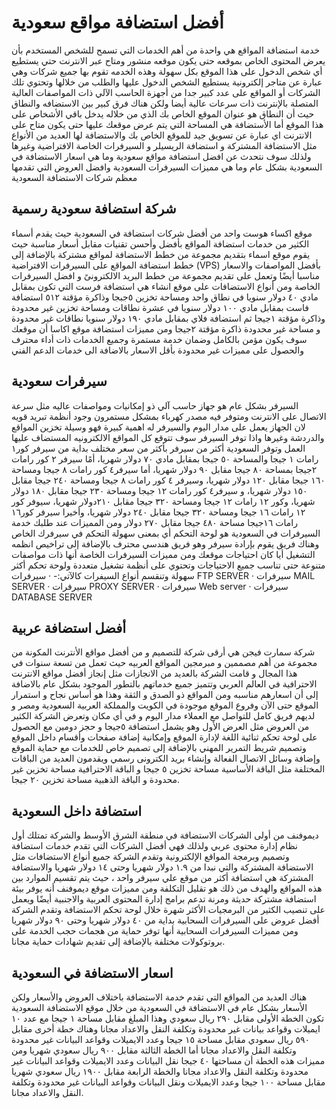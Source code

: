 # أفضل استضافة مواقع سعودية
خدمة استضافة المواقع هي واحدة من أهم الخدمات التي تسمح للشخص المستخدم بأن يعرض المحتوى الخاص بموقعه حتى يكون موقعه منشور ومتاح عبر الانترنت حتي يستطيع أي شخص الدخول على هذا الموقع بكل سهولة  وهذه الخدمه تقوم بها جميع شركات وهي عبارة عن متاجر إلكترونية يستطيع الشخص الدخول عليها والطلب من خلالها وتحتوي تلك الشركات أو المواقع على عدد كبير جدا من أجهزة الحاسب الآلي ذات المواصفات العالية المتصلة بالإنترنت ذات سرعات عالية أيضا ولكن هناك فرق كبير بين الاستضافه والنطاق حيث أن النطاق هو عنوان الموقع  الخاص بك الذي من خلاله يدخل باقي الأشخاص على هذا الموقع أما الأستضافة هي المساحة التي يتم عرض موقعك عليها حتى يكون متاح على الانترنت اي عبارة عن تسويق جيد للموقع الخاص بك والاستضافة لها العديد من الأنواع مثل الاستضافة المشتركة و استضافة الريسيلر و السيرفرات الخاصة الافتراضية وغيرها ولذلك سوف نتحدث عن افضل استضافة مواقع سعودية وما هي اسعار الاستضافة في السعودية بشكل عام وما هي مميزات السيرفرات السعودية وافضل العروض التي تقدمها معظم شركات الاستضافة السعودية
 
## شركة استضافة سعودية رسمية
موقع  اكساء هوست واحد من أفضل شركات  استضافة في السعودية حيث يقدم أسماء الكثير من خدمات استضافة المواقع بأفضل وأحسن تقنيات مقابل أسعار مناسبة  حيث يقوم موقع اسماء بتقديم  مجموعة من خطط الاستضافة لمواقع مشتركة بالإضافة إلى  خطط استضافة المواقع على السيرفرات الافتراضية (VPS) بأفضل المواصفات والاسعار مناسبا أيضًا وتعمل على تقديم مجموعة من خطط البريد الالكترونىً و افضل السيرفرات الخاصة ومن أنواع الاستضافات على موقع انشاء هي استضافة فرست التي تكون بمقابل مادي ٤٠ دولار سنويا في نطاق واحد ومساحة تخزين ٥جبجا وذاكرة مؤقتة ٥١٢ استضافة فاست بمقابل مادي ١٠٠ دولار سنويا في عشرة نطاقات ومساحة تخزين غير محدودة وذاكرة مؤقتة ١جيجا ثم استضافة فلاي ‏بمقابل مادي ١٩٠ دولار سنويا ‏نطاقات غير محدودة و مساحة غير محدودة ‏ذاكرة مؤقتة ٢جيجا ومن مميزات استضافة موقع اكاسا أن موقعك سوف يكون مؤمن بالكامل وضمان خدمة مستمرة وجميع الخدمات ذات أداء محترف والحصول على مميزات غير محدودة بأقل الاسعار بالاضافة الى خدمات الدعم الفني
 
## سيرفرات سعودية
السيرفر بشكل عام هو جهاز حاسب آلي ذو إمكانيات ومواصفات عاليه مثل سرعة الاتصال على الانترنت ومتوفر فيه مصدر كهرباء بمشكل مستمرون وجود أنظمة تبريد قويه لان الجهاز يعمل على مدار اليوم والسيرفر له اهمية كبيرة فهو وسيلة تخزين المواقع والدردشة وغيرها واذا توفر السيرفر سوف تتوقع كل المواقع الالكترونيه المستضاف عليها العمل وتوفر السعودية أكثر من سيرفر بأكثر من سعر مختلف بداية من سيرفر كور١ رامات ١ جيجا والمساحة ٥٠ جيجا بمقابل مادي ٧٠ دولار شهريا،  أمًا سيرفر ٢ كور رامات ٢جيجا بمساحة ٨٠ جيجا مقابل ٩٠ دولار شهريا، أما سيرفر٤ كور رامات ٨ جيجا ومساحة ١٦٠ جيجا مقابل ١٢٠ دولار شهريا، وسيرفر ٤ كور رامات ٨ جيجا ومساحة ٢٤٠ جيجا مقابل ١٥٠ دولار شهريا، و سيرفر٤ كور رامات ١٢ جيجا ومساحة ٢٣٠ جيجا مقابل ١٨٠ دولار شهريا، وكور ١٢ رامات ١٢ جيجا ومساحة ٣٢٠ جيجا مقابل ٢١٠دولار شهريا، سيوفر كور ١٢ رامات ١٦ جيجا ومساحة ٣٢٠ جيجا مقابل ٢٤٠ دولار شهريا، وأخيرا سيرفر كور١٦ رامات ١٦جيجا مساحة ٤٨٠ جيجا مقابل ٢٧٠ دولار ومن المميزات عند طلبك خدمة السيرفرات في السعودية هو لوحة التحكم أي  بمعنى سهولة التحكم في سيرفرك الخاص وهناك فريق يقوم بإرادة سيرفر وهو فريق هندسي محترف بالإضافة إلى تراخيص انظمه التشغيل أيا كان احتياجات موقعك ومن مميزات السيرفرات الخاصة أنها ذات مواصفات متنوعة حتى تناسب جميع الاحتياجات وتحتوي على أنظمة تشغيل متعددة ولوحة تحكم أكثر سهولة وتنقسم أنواع السيفرات كالآتي:-
·         سيرفرات  FTP SERVER
·         سيرفرات MAIL SERVER
·         سيرفرات  PROXY SERVER
·         سيرفرات Web server
·         سيرفرات  DATABASE SERVER
 
 
 
## أفضل استضافة عربية
شركة سمارت فيجن هي أرقى شركة للتصميم و من أفضل مواقع الأنترنت المكونة من مجموعة من أهم مصممين و مبرمجين المواقع العربيه حيث تعمل من  تسعة سنوات في هذا المجال و قامت الشركة بالعديد من الانجازات  مثل إنجاز أفضل مواقع الانترنت الاحترافية في العالم العربي  وتتميز جميع خدماتهم بالتطور الموجود بشكل عام بالاضافة إلى أن اسعارهم مناسبه  ومن المواقع ذو الصدق و الثقة وهذا هو  أساس نجاح و استمرار الموقع حتى الآن وفروع الموقع موجودة في  الكويت والمملكة العربية السعودية ومصر و لديهم فريق كامل  للتواصل مع العملاء مدار اليوم  و في أي مكان وتعرض الشركة الكثير من العروض  مثل العرض الأول وهو يشمل استضافة ٥جيجا و حجز دومين مع الحصول على لوحة تحكم ثنائية اللغة لإدارة الموقع وإمكانية إضافة صفحات وأقسام داخل الموقع وتصميم شريط التمرير المهني بالإضافة إلى تصميم خاص للخدمات مع حماية الموقع وإضافة وسائل الاتصال الفعالة وإنشاء بريد الكترونى رسمي ويقدمون العديد من الباقات المختلفة مثل الباقة الأساسية مساحة تخزين ٥ جيجا  و الباقة الاحترافية مساحة تخزين غير محدودة و الباقة الذهبية مساحة تخزين ٢٠ جيجا.
 
## استضافة داخل السعودية  
ديموفنف من أولى الشركات الاستضافة في منطقة الشرق الأوسط والشركة تمتلك أول نظام إدارة محتوى عربي ولذلك فهي   أفضل الشركات التي تقدم خدمات استضافة وتصميم وبرمجة المواقع الإلكترونية وتقدم الشركة جميع أنواع الاستضافات مثل الاستضافة المشتركة والتي نبدا من ١.٩ دولار شهريا وحتى ١٤ دولار شهريا والاستضافة المشتركة هي استضافة أكثر من موقع علي سيرفر واحد ، حيث يتم تقسيم الموارد بين هذه المواقع والهدف من ذلك هو  تقليل التكلفة  ومن مميزات موقع  ديموفنف أنه يوفر بيئة استضافة مشتركة حديثة ومرنة تدعم برامج إدارة المحتوى العربية والاجنبية أيضًا ويعمل على تنصيب الكثير من البرمجيات الأكثر شهرة خلال لوحة تحكم الاستضافة وتقدم الشركة أفضل عروض على السيرفرات السحابية بداية من ٤٠ دولار شهريا وحتى ٩٠ دولار شهريا ومن مميزات السيرفرات السحابية أنها توفر حماية من هجمات حجب الخدمة على بروتوكولات مختلفة  بالإضافة إلى تقديم شهادات حماية مجانا.
 
## اسعار الاستضافة في السعودية
هناك العديد من المواقع التي تقدم خدمة الاستضافة باختلاف العروض والأسعار ولكن الأسعار بشكل عام في الاستضافة في السعودية من خلال موقع الاستضافة السعودية تكون الخطة الأولى مقابل ٢٩٠ ريال سعودي وهذا المبلغ مقابل مساحة ١ جيجا مع عدد ١٠ ايميلات وقواعد بيانات غير محدودة وتكلفة النقل والاعداد مجانا وهناك خطة أخرى مقابل ٥٩٠ ريال سعودي مقابل مساحة ١٥ جيجا وعدد الايميلات وقواعد البيانات غير محدودة وتكلفة النقل والاعداد مجانا أما الخطة الثالثة مقابل ٩٠٠ ريال سعودي شهريا ومن مميزات هذه الخطة أن مساحتها ٤٠ جيجا نقل البيانات وعدد الايميلات وقواعد البيانات غير محدودة وتكلفة النقل والاعداد مجانا والخطة الرابعة مقابل ١٩٠٠ ريال سعودي شهريا مقابل مساحة ١٠٠ جيجا وعدد الايميلات ونقل البيانات وقواعد البيانات غير محدودة وتكلفة النقل والاعداد مجانا.

